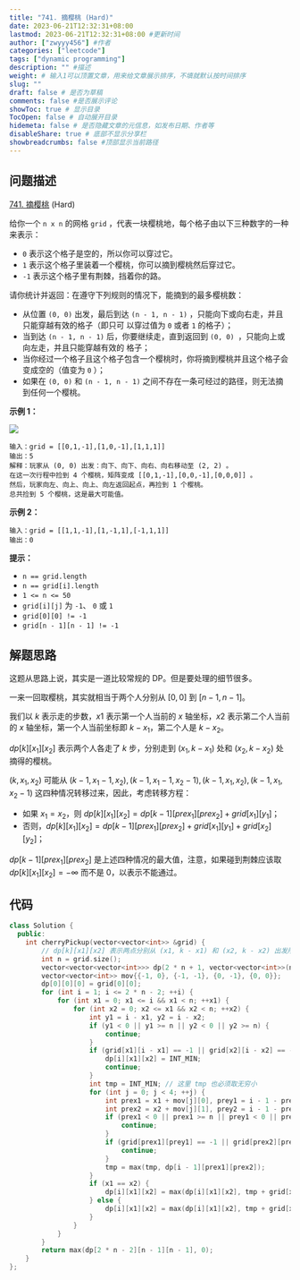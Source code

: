 ```yaml
---
title: "741. 摘樱桃 (Hard)"
date: 2023-06-21T12:32:31+08:00
lastmod: 2023-06-21T12:32:31+08:00 #更新时间
author: ["zwyyy456"] #作者
categories: ["leetcode"]
tags: ["dynamic programming"]
description: "" #描述
weight: # 输入1可以顶置文章，用来给文章展示排序，不填就默认按时间排序
slug: ""
draft: false # 是否为草稿
comments: false #是否展示评论
showToc: true # 显示目录
TocOpen: false # 自动展开目录
hidemeta: false # 是否隐藏文章的元信息，如发布日期、作者等
disableShare: true # 底部不显示分享栏
showbreadcrumbs: false #顶部显示当前路径
---
```

## 问题描述

[741. 摘樱桃][link] (Hard)

[link]: https://leetcode.cn/problems/cherry-pickup/

给你一个 `n x n` 的网格 `grid` ，代表一块樱桃地，每个格子由以下三种数字的一种来表示：

- `0` 表示这个格子是空的，所以你可以穿过它。
- `1` 表示这个格子里装着一个樱桃，你可以摘到樱桃然后穿过它。
- `-1` 表示这个格子里有荆棘，挡着你的路。

请你统计并返回：在遵守下列规则的情况下，能摘到的最多樱桃数：

- 从位置 `(0, 0)` 出发，最后到达 `(n - 1, n - 1)` ，只能向下或向右走，并且只能穿越有效的格子（即只可
以穿过值为 `0` 或者 `1` 的格子）；
- 当到达 `(n - 1, n - 1)` 后，你要继续走，直到返回到 `(0, 0) `，只能向上或向左走，并且只能穿越有效的
格子；
- 当你经过一个格子且这个格子包含一个樱桃时，你将摘到樱桃并且这个格子会变成空的（值变为 `0` ）；
- 如果在 `(0, 0)` 和 `(n - 1, n - 1)` 之间不存在一条可经过的路径，则无法摘到任何一个樱桃。

**示例 1：**

![](https://pic-upyun.zwyyy456.tech/smms/2023-12-26-065425.jpg)

```
输入：grid = [[0,1,-1],[1,0,-1],[1,1,1]]
输出：5
解释：玩家从 (0, 0) 出发：向下、向下、向右、向右移动至 (2, 2) 。
在这一次行程中捡到 4 个樱桃，矩阵变成 [[0,1,-1],[0,0,-1],[0,0,0]] 。
然后，玩家向左、向上、向上、向左返回起点，再捡到 1 个樱桃。
总共捡到 5 个樱桃，这是最大可能值。

```

**示例 2：**

```
输入：grid = [[1,1,-1],[1,-1,1],[-1,1,1]]
输出：0

```

**提示：**

- `n == grid.length`
- `n == grid[i].length`
- `1 <= n <= 50`
- `grid[i][j]` 为 `-1`、 `0` 或 `1`
- `grid[0][0] != -1`
- `grid[n - 1][n - 1] != -1`

## 解题思路

这题从思路上说，其实是一道比较常规的 DP。但是要处理的细节很多。

一来一回取樱桃，其实就相当于两个人分别从 $[0, 0]$ 到 $[n - 1, n - 1]$。

我们以 $k$ 表示走的步数，$x1$ 表示第一个人当前的 $x$ 轴坐标，$x2$ 表示第二个人当前的 $x$ 轴坐标，第一个人当前坐标即 $k - x_1$，第二个人是 $k - x_2$。

$dp[k][x_1][x_2]$ 表示两个人各走了 $k$ 步，分别走到 $(x_1, k - x_1)$ 处和 $(x_2, k - x_2)$ 处摘得的樱桃。

$(k, x_1, x_2)$ 可能从 $(k - 1, x_1 - 1, x_2), (k - 1, x_1 - 1, x_2 - 1), (k - 1, x_1, x_2), (k - 1, x_1, x_2 - 1)$ 这四种情况转移过来，因此，考虑转移方程：

- 如果 $x_1 = x_2$，则 $dp[k][x_1][x_2] = dp[k - 1][prex_1][prex_2] + grid[x_1][y_1]$；
- 否则，$dp[k][x_1][x_2] = dp[k - 1][prex_1][prex_2] + grid[x_1][y_1] + grid[x_2][y_2]$；

$dp[k - 1][prex_1][prex_2]$ 是上述四种情况的最大值，注意，如果碰到荆棘应该取 $dp[k][x_1][x_2] = -\infty$ 而不是 $0$，以表示不能通过。

## 代码

```cpp
class Solution {
  public:
    int cherryPickup(vector<vector<int>> &grid) {
        // dp[k][x1][x2] 表示两点分别从 (x1, k - x1) 和 (x2, k - x2) 出发所能收集到的最多樱
        int n = grid.size();
        vector<vector<vector<int>>> dp(2 * n + 1, vector<vector<int>>(n, vector<int>(n, INT_MIN)));
        vector<vector<int>> mov{{-1, 0}, {-1, -1}, {0, -1}, {0, 0}};
        dp[0][0][0] = grid[0][0];
        for (int i = 1; i <= 2 * n - 2; ++i) {
            for (int x1 = 0; x1 <= i && x1 < n; ++x1) {
                for (int x2 = 0; x2 <= x1 && x2 < n; ++x2) {
                    int y1 = i - x1, y2 = i - x2;
                    if (y1 < 0 || y1 >= n || y2 < 0 || y2 >= n) {
                        continue;
                    }
                    if (grid[x1][i - x1] == -1 || grid[x2][i - x2] == -1) {
                        dp[i][x1][x2] = INT_MIN;
                        continue;
                    }
                    int tmp = INT_MIN; // 这里 tmp 也必须取无穷小
                    for (int j = 0; j < 4; ++j) {
                        int prex1 = x1 + mov[j][0], prey1 = i - 1 - prex1;
                        int prex2 = x2 + mov[j][1], prey2 = i - 1 - prex2;
                        if (prex1 < 0 || prex1 >= n || prey1 < 0 || prey1 >= n || prex2 < 0 || prex2 >= n || prey2 < 0 || prey2 >= n) {
                            continue;
                        }
                        if (grid[prex1][prey1] == -1 || grid[prex2][prey2] == -1) {
                            continue;
                        }
                        tmp = max(tmp, dp[i - 1][prex1][prex2]);
                    }
                    if (x1 == x2) {
                        dp[i][x1][x2] = max(dp[i][x1][x2], tmp + grid[x1][i - x1]);
                    } else {
                        dp[i][x1][x2] = max(dp[i][x1][x2], tmp + grid[x1][i - x1] + grid[x2][i - x2]);
                    }
                }
            }
        }
        return max(dp[2 * n - 2][n - 1][n - 1], 0);
    }
};
```

